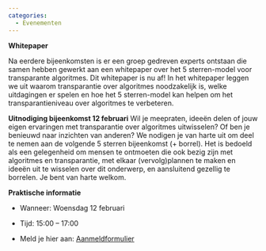 ```yaml
---
categories: 
  - Evenementen
---
```


**Whitepaper**

Na eerdere bijeenkomsten is er een groep gedreven experts ontstaan die samen hebben gewerkt aan een whitepaper over het 5 sterren-model voor transparante algoritmes. 
Dit whitepaper is nu af! In het whitepaper leggen we uit waarom transparantie over algoritmes noodzakelijk is, welke uitdagingen er spelen en hoe het 5 sterren-model kan helpen om het transparantieniveau over algoritmes te verbeteren.

**Uitnodiging bijeenkomst 12 februari**
Wil je meepraten, ideeën delen of jouw eigen ervaringen met transparantie over algoritmes uitwisselen? 
Of ben je benieuwd naar inzichten van anderen? We nodigen je van harte uit om deel te nemen aan de volgende 5 sterren bijeenkomst (+ borrel). 
Het is bedoeld als een gelegenheid om mensen te ontmoeten die ook bezig zijn met algoritmes en transparantie, met elkaar (vervolg)plannen te maken en ideeën uit te wisselen over dit onderwerp, en aansluitend gezellig te borrelen. 
Je bent van harte welkom.

**Praktische informatie**

- Wanneer: Woensdag 12 februari

- Tijd: 15:00 – 17:00

- Meld je hier aan: [Aanmeldformulier](https://cloud.tgl.eu/apps/forms/s/PSXMMEKJ8n6CFG3Y8NmXSNGL)
